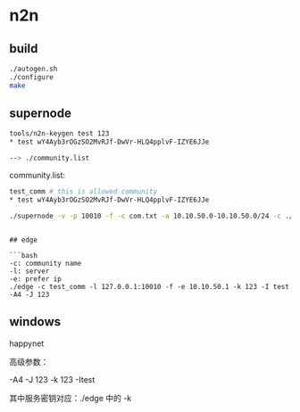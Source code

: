 # n2n

## build

```bash
./autogen.sh
./configure
make
```

## supernode

```bash
tools/n2n-keygen test 123
* test wY4Ayb3rOGzSO2MvRJf-DwVr-HLQ4pplvF-IZYE6JJe

--> ./community.list
```

community.list:

```bash
test_comm # this is allowed community
* test wY4Ayb3rOGzSO2MvRJf-DwVr-HLQ4pplvF-IZYE6JJe
```

```bash
./supernode -v -p 10010 -f -c com.txt -a 10.10.50.0-10.10.50.0/24 -c ./community.list
```

```

## edge

```bash
-c: community name
-l: server
-e: prefer ip
./edge -c test_comm -l 127.0.0.1:10010 -f -e 10.10.50.1 -k 123 -I test -A4 -J 123
```

## windows

happynet

高级参数：

-A4 -J 123 -k 123 -Itest

其中服务密钥对应：./edge 中的 -k